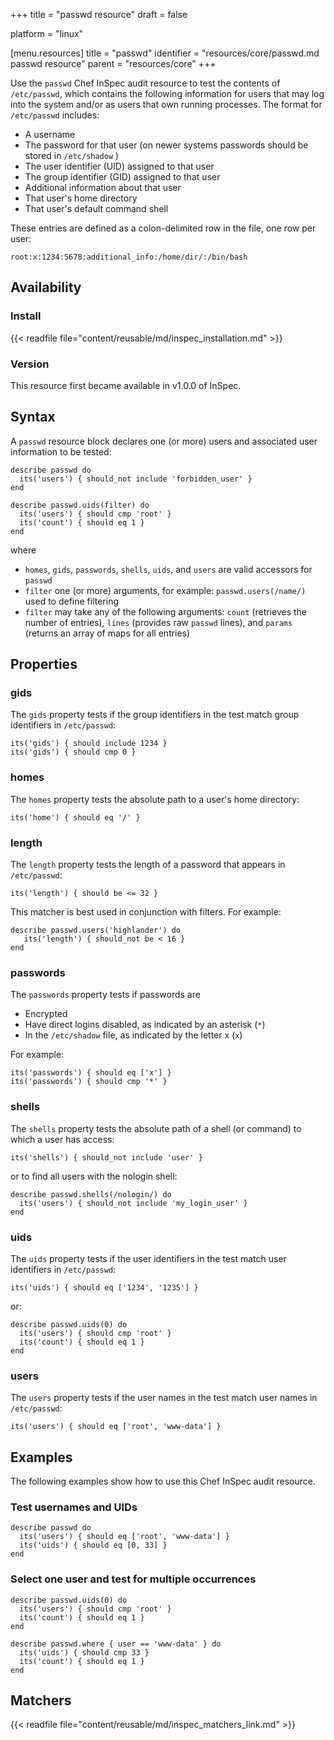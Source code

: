 +++
title = "passwd resource"
draft = false

platform = "linux"

[menu.resources]
    title = "passwd"
    identifier = "resources/core/passwd.md passwd resource"
    parent = "resources/core"
+++

Use the `passwd` Chef InSpec audit resource to test the contents of `/etc/passwd`, which contains the following information for users that may log into the system and/or as users that own running processes. The format for `/etc/passwd` includes:

- A username
- The password for that user (on newer systems passwords should be stored in `/etc/shadow` )
- The user identifier (UID) assigned to that user
- The group identifier (GID) assigned to that user
- Additional information about that user
- That user's home directory
- That user's default command shell

These entries are defined as a colon-delimited row in the file, one row per user:

    root:x:1234:5678:additional_info:/home/dir/:/bin/bash

## Availability

### Install

{{< readfile file="content/reusable/md/inspec_installation.md" >}}

### Version

This resource first became available in v1.0.0 of InSpec.

## Syntax

A `passwd` resource block declares one (or more) users and associated user information to be tested:

    describe passwd do
      its('users') { should_not include 'forbidden_user' }
    end

    describe passwd.uids(filter) do
      its('users') { should cmp 'root' }
      its('count') { should eq 1 }
    end

where

- `homes`, `gids`, `passwords`, `shells`, `uids`, and `users` are valid accessors for `passwd`
- `filter` one (or more) arguments, for example: `passwd.users(/name/)` used to define filtering
- `filter` may take any of the following arguments: `count` (retrieves the number of entries), `lines` (provides raw `passwd` lines), and `params` (returns an array of maps for all entries)

## Properties

### gids

The `gids` property tests if the group identifiers in the test match group identifiers in `/etc/passwd`:

    its('gids') { should include 1234 }
    its('gids') { should cmp 0 }

### homes

The `homes` property tests the absolute path to a user's home directory:

    its('home') { should eq '/' }

### length

The `length` property tests the length of a password that appears in `/etc/passwd`:

    its('length') { should be <= 32 }

This matcher is best used in conjunction with filters. For example:

    describe passwd.users('highlander') do
       its('length') { should_not be < 16 }
    end

### passwords

The `passwords` property tests if passwords are

- Encrypted
- Have direct logins disabled, as indicated by an asterisk (`*`)
- In the `/etc/shadow` file, as indicated by the letter x (`x`)

For example:

    its('passwords') { should eq ['x'] }
    its('passwords') { should cmp '*' }

### shells

The `shells` property tests the absolute path of a shell (or command) to which a user has access:

    its('shells') { should_not include 'user' }

or to find all users with the nologin shell:

    describe passwd.shells(/nologin/) do
      its('users') { should_not include 'my_login_user' }
    end

### uids

The `uids` property tests if the user identifiers in the test match user identifiers in `/etc/passwd`:

    its('uids') { should eq ['1234', '1235'] }

or:

    describe passwd.uids(0) do
      its('users') { should cmp 'root' }
      its('count') { should eq 1 }
    end

### users

The `users` property tests if the user names in the test match user names in `/etc/passwd`:

    its('users') { should eq ['root', 'www-data'] }

## Examples

The following examples show how to use this Chef InSpec audit resource.

### Test usernames and UIDs

    describe passwd do
      its('users') { should eq ['root', 'www-data'] }
      its('uids') { should eq [0, 33] }
    end

### Select one user and test for multiple occurrences

    describe passwd.uids(0) do
      its('users') { should cmp 'root' }
      its('count') { should eq 1 }
    end

    describe passwd.where { user == 'www-data' } do
      its('uids') { should cmp 33 }
      its('count') { should eq 1 }
    end

## Matchers

{{< readfile file="content/reusable/md/inspec_matchers_link.md" >}}
